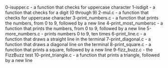 0-isupper.c - a function that checks for uppercase character 1-isdigit - a function that checks for a digit (0 through 9) 2-mul.c - a function that checks for uppercase character 3-print_numbers.c - a function that prints the numbers, from 0 to 9, followed by a new line 4-print_most_numbersc - a function that prints the numbers, from 0 to 9, followed by a new line 5-more_numbers.c - prints numbers 0 to 9, ten times 6-print_line.c - a function that draws a straight line in the terminal 7-print_diagonal.c - a function that draws a diagonal line on the terminal 8-print_square.c - a function that prints a square, followed by a new line 9-fizz_buzz.c - the FizzBuzz test 10-print_triangle.c - a function that prints a triangle, followed by a new line
